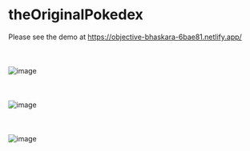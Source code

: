 # theOriginalPokedex
Please see the demo at https://objective-bhaskara-6bae81.netlify.app/
<br />
<br />
<br />
<br />
![image](https://user-images.githubusercontent.com/39545809/111897828-27815d80-8a48-11eb-8c55-df08b9b1b6dc.png)
<br />
<br />
<br />
<br />
![image](https://user-images.githubusercontent.com/39545809/111897838-36681000-8a48-11eb-8466-17cfdb9040cb.png)
<br />
<br />
<br />
<br />
![image](https://user-images.githubusercontent.com/39545809/111897848-4da6fd80-8a48-11eb-9644-93b41697f284.png)
